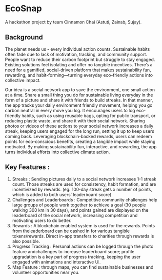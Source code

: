 # EcoSnap

A hackathon project by team Cinnamon Chai (Astuti, Zainab, Sujay).

## Background

The planet needs us - every individual action counts. Sustainable habits often fade due to lack of motivation, tracking, and community support. People want to reduce their carbon footprint but struggle to stay engaged. Existing solutions feel isolating and offer no tangible incentives. There’s a need for a gamified, social-driven platform that makes sustainability fun, rewarding, and habit-forming—turning everyday eco-friendly actions into collective impact.

Our idea is a social network app to save the environment, one small action at a time. Share a small thing you do for sustainable living everyday in the form of a picture and share it with friends to build streaks. In that manner, the app tracks your daily environment friendly movement, helping you go carbon neutral in every move you log. It encourages users to log eco-friendly habits, such as using reusable bags, opting for public transport, or reducing plastic waste, and share it with their social network. Sharing photos or videos of these actions to your social network increases a daily streak, keeping users engaged for the long run, setting it up to keep users coming back. Leveraging blockchain-backed rewards, users can redeem points for eco-conscious benefits, creating a tangible impact while staying motivated. By making sustainability fun, interactive, and rewarding, the app turns individual efforts into collective climate action.

## Key Features :
1. Streaks : Sending pictures daily to a social network increases 1-1 streak count. Those streaks are used for consistency, habit formation, and are incentivized by rewards. (eg. 100-day streak gets x number of points, which is added to both users’ leaderboard score)
2. Challenges and Leaderboards : Competitive community challenges help large groups of people work together to achieve a goal (30 people walking 300 km in 30 days), and points gained are displayed on the leaderboard of the social network, increasing competition and motivating users to do better. 
3. Rewards : A blockchain enabled system is used for the rewards. Points from theleaderboard can be cashed in for various tangible tokens/rewards. Direct in-app transfers to charities through rewards is also possible.
4. Progress Tracking : Personal actions can be logged through the photo feature andchallenges to increase leaderboard score; profile upgradation is a key part of progress tracking, keeping the user engaged with animations and interactive UI.
5. Map Feature : through maps, you can find sustainable businesses and volunteer opportunities near you. 

